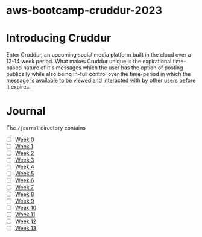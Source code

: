 # aws-bootcamp-cruddur-2023

# Introducing Cruddur

Enter Cruddur, an upcoming social media platform built in the cloud over a 13-14 week period. What makes Cruddur unique is the expirational time-based nature of it's messages which the user has the option of posting publically while also being in-full control over the time-period in which the message is available to be viewed and interacted with by other users before it expires.

# Journal

The `/journal` directory contains

- [ ] [Week 0](journal/week0.md)
- [ ] [Week 1](journal/week1.md)
- [ ] [Week 2](journal/week2.md)
- [ ] [Week 3](journal/week3.md)
- [ ] [Week 4](journal/week4.md)
- [ ] [Week 5](journal/week5.md)
- [ ] [Week 6](journal/week6.md)
- [ ] [Week 7](journal/week7.md)
- [ ] [Week 8](journal/week8.md)
- [ ] [Week 9](journal/week9.md)
- [ ] [Week 10](journal/week10.md)
- [ ] [Week 11](journal/week11.md)
- [ ] [Week 12](journal/week12.md)
- [ ] [Week 13](journal/week13.md)
